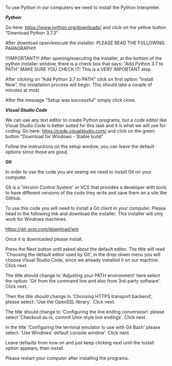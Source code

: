 To use Python in our computers we need to install the Python Interpreter.

***Python***

Go here: https://www.python.org/downloads/ and 
click on the yellow button "Download Python 3.7.3"

After download open/execute the installer. 
PLEASE READ THE FOLLOWING PARAGRAPH!!!

!!!IMPORTANT!!! After opening/executing the installer,
at the bottom of the python installer window,
there is a check box that says: "Add Python 3.7 to PATH" MAKE SURE YOU CHECK IT!
This is a VERY IMPORTANT step.

After clicking on "Add Python 3.7 to PATH" click on
first option "Install Now", the installation process will begin.
This should take a couple of minutes at most.

After the message "Setup was successful" simply click close.

***Visual Studio Code***

We can use any text editor to create Python programs, but a code editor like
Visual Studio Code is better suited for this task and it is what we will use for coding:
Go here: https://code.visualstudio.com/ and
click on the green button "Download for Windows - Stable build"

Follow the instructions on the setup window, you can leave the default options
since those are good.

***Git***

In order to use the code you are seeing we need to install Git on your computer.

Git is a 'Version Control System' or VCS that provides a developer with tools to 
have different versions of the code they write and save them on a site like GitHub.

To use this code you will need to install a Git client in your computer.
Please head to the following link and download the installer.
This installer will only work for Windows machines.

https://git-scm.com/download/win

Once it is downloaded please install.

Press the Next button until asked about the default editor. The title will read 'Choosing the default editor used by Git', in the drop-down menu you will choose Visual Studio Code, since we already installed it on our machine. Click next.

The title should change to 'Adjusting your PATH environment' here select the option: 'Git from the command line and also from 3rd-party software'. Click next.

Then the title should change to 'Choosing HTTPS transport backend', please select: 'Use the OpenSSL library'. Click next.

The title should change to 'Configuring the line ending conversiosn' please select 'Checkout as-is, commit Unix-style line endings'. Click next.

In the title 'Configuring the terminal emulator to use with Git Bash' please select: 'Use Windows' default console window'. Click next.

Leave defaults from now on and just keep clicking next until the install option appears; then install.


Please restart your computer after installing the programs.
